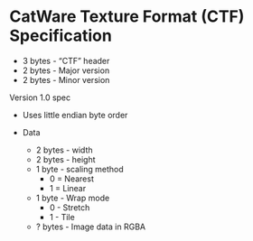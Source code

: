 # CatWare Texture Format (CTF) Specification

- 3 bytes - “CTF” header
- 2 bytes - Major version
- 2 bytes - Minor version

Version 1.0 spec
- Uses little endian byte order

- Data
  - 2 bytes - width
  - 2 bytes - height
  - 1 byte - scaling method
    - 0 = Nearest
    - 1 = Linear
  - 1 byte - Wrap mode
    - 0 - Stretch
    - 1 - Tile
  - ? bytes - Image data in RGBA
